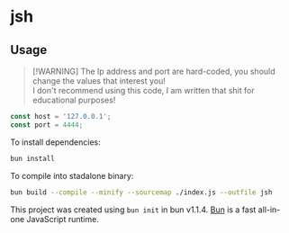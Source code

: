 # jsh

## Usage
> \[!WARNING\]
> The Ip address and port are hard-coded, you should change the values that interest you!  
> I don't recommend using this code, I am written that shit for educational purposes!

```js
const host = '127.0.0.1';
const port = 4444;
```

To install dependencies:

```bash
bun install
```

To compile into stadalone binary:

```bash
bun build --compile --minify --sourcemap ./index.js --outfile jsh
```

This project was created using `bun init` in bun v1.1.4. [Bun](https://bun.sh) is a fast all-in-one JavaScript runtime.
